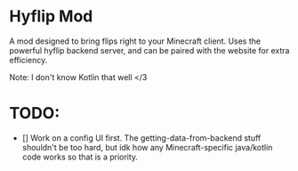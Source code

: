 # Hyflip Mod
A mod designed to bring flips right to your Minecraft client. Uses the powerful hyflip backend server, and can be paired
with the website for extra efficiency.

Note: I don't know Kotlin that well </3

# TODO:
- [] Work on a config UI first. The getting-data-from-backend stuff shouldn't be too hard, but idk how any Minecraft-specific
java/kotlin code works so that is a priority.